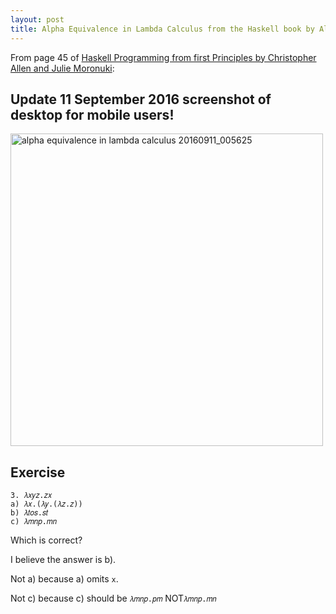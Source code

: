 ```yaml
---
layout: post
title: Alpha Equivalence in Lambda Calculus from the Haskell book by Allen And Moronuki
---
```


From page 45 of [Haskell Programming from first Principles by Christopher Allen and Julie Moronuki](http://rolandtanglao.com/2016/09/09/p1-learning-me-a-haskell/):

## Update 11 September 2016 screenshot of desktop for mobile users!

<a data-flickr-embed="true"  href="https://www.flickr.com/photos/roland/29520118621/in/dateposted-ff/" title="alpha equivalence in lambda calculus 20160911_005625"><img src="https://c6.staticflickr.com/9/8485/29520118621_cfd34ea977.jpg" width="500" height="500" alt="alpha equivalence in lambda calculus 20160911_005625"></a><script async src="//embedr.flickr.com/assets/client-code.js" charset="utf-8"></script>

## Exercise

```
3. 𝜆𝑥𝑦𝑧.𝑧𝑥
a) 𝜆𝑥.(𝜆𝑦.(𝜆𝑧.𝑧)) 
b) 𝜆𝑡𝑜𝑠.𝑠𝑡
c) 𝜆𝑚𝑛𝑝.𝑚𝑛
```
Which is correct? 

I believe the answer is b). 

Not a) because a) omits ```x```. 

Not c) because c) should be ```𝜆𝑚𝑛𝑝.𝑝𝑚``` NOT```𝜆𝑚𝑛𝑝.𝑚𝑛```


